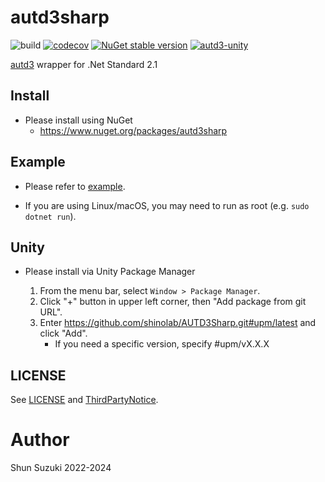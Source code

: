 # autd3sharp


![build](https://github.com/shinolab/AUTD3Sharp/workflows/build/badge.svg)
[![codecov](https://codecov.io/gh/shinolab/AUTD3Sharp/graph/badge.svg?precision=2)](https://codecov.io/gh/shinolab/AUTD3Sharp)
[![NuGet stable version](https://img.shields.io/nuget/v/autd3sharp)](https://nuget.org/packages/AUTD3Sharp)
[![autd3-unity](https://img.shields.io/npm/v/com.shinolab.autd3?label=autd3-unity)](https://www.npmjs.com/package/com.shinolab.autd3)

[autd3](https://github.com/shinolab/autd3-rs) wrapper for .Net Standard 2.1

## Install

* Please install using NuGet
    - https://www.nuget.org/packages/autd3sharp

## Example

* Please refer to [example](./example).

* If you are using Linux/macOS, you may need to run as root (e.g. `sudo dotnet run`).

## Unity

* Please install via Unity Package Manager

    1. From the menu bar, select `Window > Package Manager`.
    1. Click "+" button in upper left corner, then "Add package from git URL".
    1. Enter https://github.com/shinolab/AUTD3Sharp.git#upm/latest and click "Add".
        - If you need a specific version, specify #upm/vX.X.X

## LICENSE

See [LICENSE](./LICENSE) and [ThirdPartyNotice](./ThirdPartyNotice.txt).

# Author

Shun Suzuki 2022-2024
